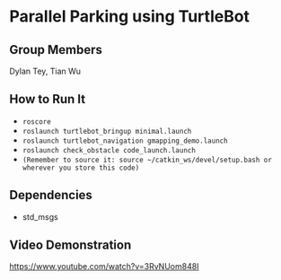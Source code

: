 # Parallel Parking using TurtleBot

## Group Members
Dylan Tey, Tian Wu

## How to Run It
- `roscore`
- `roslaunch turtlebot_bringup minimal.launch`
- `roslaunch turtlebot_navigation gmapping_demo.launch`
- `roslaunch check_obstacle code_launch.launch`
- `(Remember to source it: source ~/catkin_ws/devel/setup.bash or wherever you store this code)` 

## Dependencies
- std_msgs

## Video Demonstration
https://www.youtube.com/watch?v=3RvNUom848I

